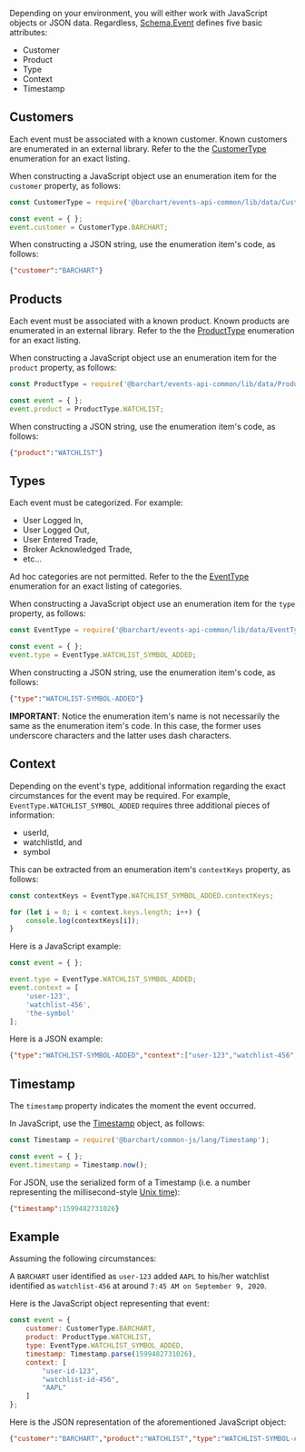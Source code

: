 Depending on your environment, you will either work with JavaScript objects or JSON data. Regardless, [Schema.Event](content/sdk/lib-data?id=schemaevent) defines five basic attributes:

* Customer
* Product
* Type
* Context
* Timestamp

## Customers

Each event must be associated with a known customer. Known customers are enumerated in an external library. Refer to the the [CustomerType](https://github.com/barchart/events-api-common/blob/master/lib/data/CustomerType.js) enumeration for an exact listing.

When constructing a JavaScript object use an enumeration item for the ```customer``` property, as follows:

```js
const CustomerType = require('@barchart/events-api-common/lib/data/CustomerType');

const event = { };
event.customer = CustomerType.BARCHART;
```

When constructing a JSON string, use the enumeration item's code, as follows:

```json
{"customer":"BARCHART"}
```

## Products

Each event must be associated with a known product. Known products are enumerated in an external library. Refer to the the [ProductType](https://github.com/barchart/events-api-common/blob/master/lib/data/ProductType.js) enumeration for an exact listing.

When constructing a JavaScript object use an enumeration item for the ```product``` property, as follows:

```js
const ProductType = require('@barchart/events-api-common/lib/data/ProductType');

const event = { };
event.product = ProductType.WATCHLIST;
```

When constructing a JSON string, use the enumeration item's code, as follows:

```json
{"product":"WATCHLIST"}
```

## Types

Each event must be categorized. For example:

* User Logged In,
* User Logged Out,
* User Entered Trade,
* Broker Acknowledged Trade,
* etc...

Ad hoc categories are not permitted. Refer to the the [EventType](https://github.com/barchart/events-api-common/blob/master/lib/data/EventType.js) enumeration for an exact listing of categories.

When constructing a JavaScript object use an enumeration item for the ```type``` property, as follows:

```js
const EventType = require('@barchart/events-api-common/lib/data/EventType');

const event = { };
event.type = EventType.WATCHLIST_SYMBOL_ADDED;
```

When constructing a JSON string, use the enumeration item's code, as follows:

```json
{"type":"WATCHLIST-SYMBOL-ADDED"}
```

**IMPORTANT**: Notice the enumeration item's name is not necessarily the same as the enumeration item's code. In this case, the former uses underscore characters and the latter uses dash characters.

## Context

Depending on the event's type, additional information regarding the exact circumstances for the event may be required. For example, ```EventType.WATCHLIST_SYMBOL_ADDED``` requires three additional pieces of information:

* userId,
* watchlistId, and
* symbol

This can be extracted from an enumeration item's ```contextKeys``` property, as follows:

```js
const contextKeys = EventType.WATCHLIST_SYMBOL_ADDED.contextKeys;

for (let i = 0; i < context.keys.length; i++) {
	console.log(contextKeys[i]);
}
```

Here is a JavaScript example:

```js
const event = { };

event.type = EventType.WATCHLIST_SYMBOL_ADDED;
event.context = [
	'user-123',
	'watchlist-456',
	'the-symbol'
];
```

Here is a JSON example:

```json
{"type":"WATCHLIST-SYMBOL-ADDED","context":["user-123","watchlist-456","the-symbol"]}
```

## Timestamp

The ```timestamp``` property indicates the moment the event occurred.

In JavaScript, use the [Timestamp](https://github.com/barchart/common-js/blob/master/lang/Timestamp.js) object, as follows:

```js
const Timestamp = require('@barchart/common-js/lang/Timestamp');

const event = { };
event.timestamp = Timestamp.now();
```

For JSON, use the serialized form of a Timestamp (i.e. a number representing the millisecond-style [Unix time](https://en.wikipedia.org/wiki/Unix_time)):

```json
{"timestamp":1599482731026}
```

## Example

Assuming the following circumstances:

A ```BARCHART``` user identified as ```user-123``` added ```AAPL``` to his/her watchlist identified as ```watchlist-456``` at around ```7:45 AM on September 9, 2020```.

Here is the JavaScript object representing that event:

```js
const event = {
	customer: CustomerType.BARCHART,
	product: ProductType.WATCHLIST,
	type: EventType.WATCHLIST_SYMBOL_ADDED,
	timestamp: Timestamp.parse(1599482731026),
	context: [
		"user-id-123",
		"watchlist-id-456",
		"AAPL"
	]
};
```

Here is the JSON representation of the aforementioned JavaScript object:

```json
{"customer":"BARCHART","product":"WATCHLIST","type":"WATCHLIST-SYMBOL-ADDED","timestamp":1599482731026,"context":["user-id-123","watchlist-id-456","AAPL"]}
```
